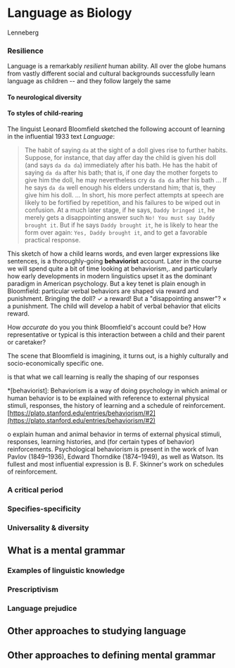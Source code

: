 
# Language as Biology

Lenneberg


### Resilience

Language is a remarkably *resilient* human ability. All over the globe humans from vastly different social and cultural backgrounds successfully learn language as children -- and they follow largely the same 

#### To neurological diversity

#### To styles of child-rearing

The linguist Leonard Bloomfield sketched the following account of learning in the influential 1933 text *Language*:

>The habit of saying `da` at the sight of a doll gives rise to further habits. Suppose, for instance, that day affer day the child is given his doll (and says `da da da`) immediately after his bath. He has the habit of saying `da da` after his bath; that is, if one day the mother forgets to give him the doll, he may nevertheless cry `da da da` after his bath ... If he says `da da` well enough his elders understand him; that is, they give him his doll. ... In short, his more perfect attempts at speech are likely to be fortified by repetition, and his failures to be wiped out in confusion. At a much later stage, if he says, `Daddy bringed it`, he merely gets a disappointing answer such `No! You must say Daddy brought it`. But if he says `Daddy brought it`, he is likely to hear the form over again: `Yes, Daddy brought it`, and to get a favorable practical response.

This sketch of how a child learns words, and even larger expressions like sentences, is a thoroughly-going **behaviorist** account. Later in the course we will spend quite a bit of time looking at behaviorism,. and particularly how early developments in modern linguistics upset it as the dominant paradigm in American psychology. But a key tenet is plain enough in Bloomfield: particular verbal behaviors are shaped via reward and punishment. Bringing the doll? $\checkmark$ a reward! But a "disappointing answer"? $\times$ a punishment. The child will develop a habit of verbal behavior that elicits reward.

How _accurate_ do you you think Bloomfield's account could be? How representative or typical is this interaction between a child and their parent or caretaker? 

The scene that Bloomfield is imagining, it turns out, is a highly culturally and socio-economically specific one.

 is that what we call learning is really the shaping of our responses 

*[behaviorist]: Behaviorism is a way of doing psychology in which animal or human behavior is to be explained with reference to external physical stimuli, responses, the history of learning and a schedule of reinforcement. [https://plato.stanford.edu/entries/behaviorism/#2](https://plato.stanford.edu/entries/behaviorism/#2)

o explain human and animal behavior in terms of external physical stimuli, responses, learning histories, and (for certain types of behavior) reinforcements. Psychological behaviorism is present in the work of Ivan Pavlov (1849–1936), Edward Thorndike (1874–1949), as well as Watson. Its fullest and most influential expression is B. F. Skinner's work on schedules of reinforcement.

### A critical period

### Specifies-specificity

### Universality & diversity

## What is a mental grammar

### Examples of linguistic knowledge

### Prescriptivism

### Language prejudice

## Other approaches to studying language

## Other approaches to defining mental grammar
<!--stackedit_data:
eyJoaXN0b3J5IjpbLTEwMjY1ODc2MiwtMzkyMTg3NzMwLDQxNj
I5MDk2MCwtMjE0MDQxOTExLDIxMjkzNTM1MjAsMTI0NzA1NTg4
NF19
-->